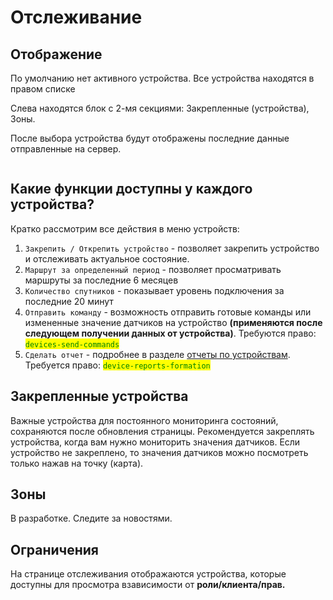 # Отслеживание

## Отображение

По умолчанию нет активного устройства. Все устройства находятся в правом списке

Слева находятся блок с 2-мя секциями: Закрепленные (устройства), Зоны.&#x20;

После выбора устройства будут отображены последние данные отправленные на сервер.

<figure><img src="assets/Снимок экрана 2025-07-01 в 10.32.27.png" alt=""><figcaption></figcaption></figure>

## Какие функции доступны у каждого устройства?

Кратко рассмотрим все действия в меню устройств:

1. `Закрепить / Открепить устройство` - позволяет закрепить устройство и отслеживать актуальное состояние.&#x20;
2. `Маршрут за определенный период` - позволяет просматривать маршруты за последние 6 месяцев
3. `Количество спутников` - показывает уровень подключения за последние 20 минут
4. `Отправить команду` - возможность отправить готовые команды или измененные значение датчиков на устройство **(применяются после следующем получении данных от устройства)**. Требуются право: <mark style="color:green;">`devices-send-commands`</mark>
5. `Сделать отчет` - подробнее в разделе [отчеты по устройствам](../otchety-po-ustroistvam.md). Требуется право: <mark style="color:green;">`device-reports-formation`</mark>

## Закрепленные устройства

Важные устройства для постоянного мониторинга состояний, сохраняются после обновления страницы. Рекомендуется закреплять устройства, когда вам нужно мониторить значения датчиков. Если устройство не закреплено, то значения датчиков можно посмотреть только нажав на точку (карта).&#x20;

## Зоны

В разработке. Следите за новостями.

## Ограничения

На странице отслеживания отображаются устройства, которые доступны для просмотра взависимости от **роли/клиента/прав.**
